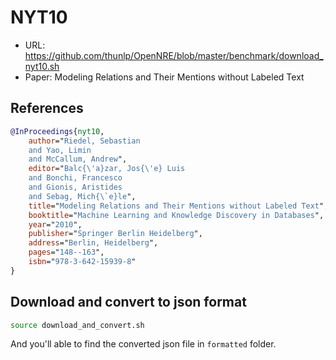 # NYT10
- URL: https://github.com/thunlp/OpenNRE/blob/master/benchmark/download_nyt10.sh
- Paper: Modeling Relations and Their Mentions without Labeled Text

## References

```bibtex
@InProceedings{nyt10,
    author="Riedel, Sebastian
    and Yao, Limin
    and McCallum, Andrew",
    editor="Balc{\'a}zar, Jos{\'e} Luis
    and Bonchi, Francesco
    and Gionis, Aristides
    and Sebag, Mich{\`e}le",
    title="Modeling Relations and Their Mentions without Labeled Text",
    booktitle="Machine Learning and Knowledge Discovery in Databases",
    year="2010",
    publisher="Springer Berlin Heidelberg",
    address="Berlin, Heidelberg",
    pages="148--163",
    isbn="978-3-642-15939-8"
}
```

## Download and convert to json format
```bash
source download_and_convert.sh
```

And you'll able to find the converted json file in `formatted` folder.
